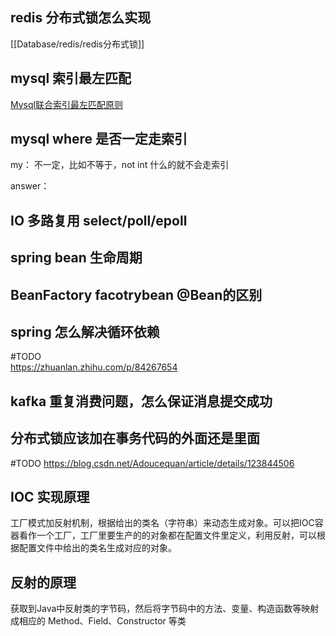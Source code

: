 
## redis 分布式锁怎么实现

[[Database/redis/redis分布式锁]]

## mysql 索引最左匹配

[Mysql联合索引最左匹配原则](https://segmentfault.com/a/1190000015416513)

## mysql where 是否一定走索引

my：
不一定，比如不等于，not int 什么的就不会走索引

answer：

## IO 多路复用 select/poll/epoll



## spring bean 生命周期



## BeanFactory facotrybean @Bean的区别



## spring 怎么解决循环依赖

#TODO  
https://zhuanlan.zhihu.com/p/84267654

## kafka 重复消费问题，怎么保证消息提交成功



## 分布式锁应该加在事务代码的外面还是里面

#TODO 
https://blog.csdn.net/Adoucequan/article/details/123844506

## IOC 实现原理

工厂模式加反射机制，根据给出的类名（字符串）来动态生成对象。可以把IOC容器看作一个工厂，工厂里要生产的的对象都在配置文件里定义，利用反射，可以根据配置文件中给出的类名生成对应的对象。

## 反射的原理

获取到Java中反射类的字节码，然后将字节码中的方法、变量、构造函数等映射成相应的 Method、Field、Constructor 等类
